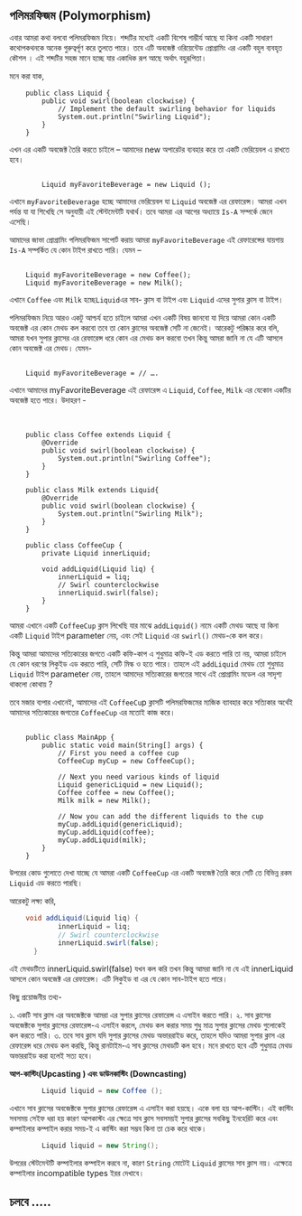 ## পলিমরফিজম (Polymorphism)

এবার আমরা কথা বলবো পলিমরফিজম নিয়ে। শব্দটির মধ্যেই একটি বিশেষ গাম্ভীর্য আছে যা কিনা একটি সাধারণ কথোপকথনকে অনেক গুরুত্বর্পূণ করে তুলতে পারে। তবে এটি অবজেক্ট ওরিয়েন্টেড প্রোগ্রামিং এর একটি বহুল ব্যবহৃত কৌশল । এই শব্দটির সহজ মানে হচ্ছে যার একাধিক রূপ আছে অর্থাৎ বহুরূপিতা। 

মনে করা যাক,
‌‌
‌
```java‌
    public class Liquid {
        public void swirl(boolean clockwise) {
            // Implement the default swirling behavior for liquids
            System.out.println("Swirling Liquid");
        }
    }
```

এখন এর একটি অবজেক্ট তৈরি করতে চাইলে – আমাদের new অপারেটর ব্যবহার করে তা একটি ভেরিয়েবল এ রাখতে হবে।
‌
‌
```java‌

		Liquid myFavoriteBeverage = new Liquid ();
```

এখানে `myFavoriteBeverage` হচ্ছে আমাদের ভেরিয়েবল যা `Liquid` অবজেক্ট এর রেফারেন্স।
আমরা এখন পর্যন্ত যা যা শিখেছি সে অনুযায়ী এই স্টেন্টমেন্টটি যথার্থ। তবে আমরা এর আগের অধ্যায়ে `Is-A` সম্পর্কে জেনে এসেছি। 

আমাদের জাভা প্রোগ্রামিং পলিমরফিজম সাপোর্ট করায় আমরা `myFavoriteBeverage` এই রেফারেন্সের যায়গায় `Is-A` সম্পর্কিত যে কোন টাইপ রাখতে পারি। যেমন – 
‌
‌
```java‌

	Liquid myFavoriteBeverage = new Coffee();
	Liquid myFavoriteBeverage = new Milk();
```

এখানে `Coffee` এবং `Milk` হচ্ছে` Liquid `এর সাব- ক্লাস বা টাইপ এবং `Liquid` এদের সুপার ক্লাস বা টাইপ। 

পলিমরফিজম নিয়ে আরও একটু আশ্চর্য হতে চাইলে আমরা এখন একটি বিষয় জানবো যা দিয়ে আমরা কোন একটি অবজেক্ট এর কোন মেথড কল করবো তবে তা কোন ক্লাসের অবজেক্ট সেটি না জেনেই। আরেকটু পরিষ্কার করে বলি, আমরা যখন সুপার ক্লাসের এর রেফারেন্স ধরে কোন এর মেথড কল করবো তখন কিন্তু আমরা জানি না যে এটি আসলে কোন অবজেক্ট এর মেথড। যেমন- 
‌
‌
```java‌

	Liquid myFavoriteBeverage = // ….
```

এখানে আমাদের myFavoriteBeverage এই রেফারেন্স এ `Liquid`, `Coffee`, `Milk` এর যেকোন একটির অবজেক্ট হতে পারে। উদাহরণ -  
‌
‌
```java‌

    public class Coffee extends Liquid {
        @Override
        public void swirl(boolean clockwise) {
            System.out.println("Swirling Coffee");
        }
    }

    public class Milk extends Liquid{
        @Override
        public void swirl(boolean clockwise) {
            System.out.println("Swirling Milk");
        }
    } 
    
    public class CoffeeCup {
        private Liquid innerLiquid;
    
        void addLiquid(Liquid liq) {
            innerLiquid = liq;
            // Swirl counterclockwise
            innerLiquid.swirl(false);
        }
    }
```

আমরা এখানে একটি `CoffeeCup` ক্লাস লিখেছি যার মাঝে `addLiquid()` নামে একটি মেথড আছে যা কিনা একটি `Liquid` টাইপ parameter নেয়, এবং সেই `Liquid` এর `swirl()` মেথড-কে কল করে। 

কিন্তু আমরা আমাদের সত্যিকারের জগতে একটি কফি-কাপ এ শুধুমাত্র কফি-ই এড করতে পারি তা নয়, আমরা চাইলে যে কোন ধরণের লিকুইড এড করতে পারি, সেটি মিল্ক ও হতে পারে। তাহলে এই `addLiquid` মেথড তো শুধুমাত্র `Liquid` টাইপ parameter নেয়, তাহলে আমাদের সত্যিকারের জগতের সাথে এই প্রোগ্রামিং মডেল এর সাদৃশ্য থাকলো কোথায় ?

তবে মজার ব্যপার  এখানেই, আমাদের এই `CoffeeCu`p ক্লাসটি পলিমরফিজমের ম্যজিক ব্যাবহার করে সত্যিকার অর্থেই আমাদের সত্যিকারের জগতের `CoffeeCup` এর মতোই কাজ করে। 
‌
```java‌

    public class MainApp {
        public static void main(String[] args) {
            // First you need a coffee cup
            CoffeeCup myCup = new CoffeeCup();
    
            // Next you need various kinds of liquid
            Liquid genericLiquid = new Liquid();
            Coffee coffee = new Coffee();
            Milk milk = new Milk();
    
            // Now you can add the different liquids to the cup
            myCup.addLiquid(genericLiquid);
            myCup.addLiquid(coffee);
            myCup.addLiquid(milk);
        }
    }
```

উপরের কোড গুলোতে দেখা যাচ্ছে যে আমরা একটি `CoffeeCup` এর একটি অবজেক্ট তৈরি করে সেটি তে বিভিন্ন রকম `Liquid` এড করতে পারছি। 

আরেকটু লক্ষ্য করি,

```java
	void addLiquid(Liquid liq) {
            innerLiquid = liq;
            // Swirl counterclockwise
            innerLiquid.swirl(false);
      }
```

এই মেথডটিতে  innerLiquid.swirl(false) যখন কল করি তখন কিন্তু আমরা জানি না যে এই innerLiquid  আসলে কোন অবজেক্ট এর রেফারেন্স। এটি লিকুইড বা এর যে কোন সাব-টাইপ হতে পারে। 



কিছু প্রয়োজনীয় তথ্য-  

১. একটি সাব ক্লাস এর অবজেক্টকে আমরা এর সুপার ক্লাসের রেফারেন্স এ এসাইন করতে পারি।
২. সাব ক্লাসের অবজেক্টকে সুপার ক্লাসের রেফারেন্স-এ এসাইন করলে, মেথড কল করার সময় শুধু মাত্র সুপার ক্লাসের মেথড গুলোকেই কল করতে পারি। 
৩.  তবে সাব ক্লাস যদি সুপার ক্লাসের মেথড অভাররাইড করে, তাহলে যদিও আমরা সুপার ক্লাস এর রেফারেন্স ধরে মেথড কল করছি, কিন্তু রানটাইম-এ সাব ক্লাসের মেথডটি কল হবে। মনে রাখতে হবে এটি শুধুমাত্র মেথড অভাররাইড করা হলেই সত্য হবে। 





**আপ-কাস্টিং(Upcasting ) এবং ডাউনকাস্টিং (Downcasting)**

```java
		Liquid liquid = new Coffee ();
```

এখানে সাব ক্লাসের অবজেক্টকে সুপার ক্লাসের রেফারেন্স এ এসাইন করা হয়ছে। একে বলা হয় আপ-কাস্টিং। 
এই কাস্টিং সবসময় সেইফ ধরা হয় কারণ  আপকাস্টং এর ক্ষেত্রে সাব ক্লাস সবসময়ই সুপার ক্লাসের সবকিছু ইনহেরিট করে এবং কম্পাইলার কম্পাইল করার সময়-ই এ কাস্টিং করা সম্ভব কিনা তা চেক করে থাকে। 


```java
		Liquid liquid = new String();
```

উপরের স্টেটমেন্টটি কম্পাইলার কম্পাইল করবে না, কারণ 	`String` মোটেই `Liquid` ক্লাসের সাব ক্লাস নয়। এক্ষেত্রে কম্পাইলার incompatible types ইরর দেখাবে।  

 

 


## চলবে .....